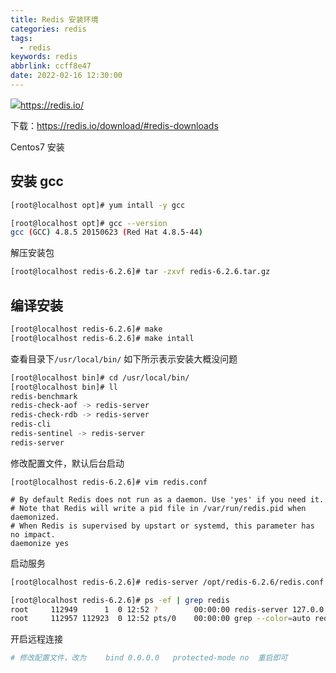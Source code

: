 ```yaml
---
title: Redis 安装环境
categories: redis
tags:
  - redis
keywords: redis
abbrlink: ccff8e47
date: 2022-02-16 12:30:00
---
```

![](https://redis.com/wp-content/themes/wpx/assets/images/icon-redis.svg)https://redis.io/

下载：https://redis.io/download/#redis-downloads

Centos7  安装

## 安装 gcc 

```bash
[root@localhost opt]# yum intall -y gcc

[root@localhost opt]# gcc --version
gcc (GCC) 4.8.5 20150623 (Red Hat 4.8.5-44)
```

解压安装包

```bash
[root@localhost redis-6.2.6]# tar -zxvf redis-6.2.6.tar.gz 
```

## 编译安装

```bash
[root@localhost redis-6.2.6]# make
[root@localhost redis-6.2.6]# make intall
```

查看目录下`/usr/local/bin/` 如下所示表示安装大概没问题

```bash
[root@localhost bin]# cd /usr/local/bin/
[root@localhost bin]# ll
redis-benchmark
redis-check-aof -> redis-server
redis-check-rdb -> redis-server
redis-cli
redis-sentinel -> redis-server
redis-server
```

修改配置文件，默认后台启动

```properties
[root@localhost redis-6.2.6]# vim redis.conf

# By default Redis does not run as a daemon. Use 'yes' if you need it.
# Note that Redis will write a pid file in /var/run/redis.pid when daemonized.
# When Redis is supervised by upstart or systemd, this parameter has no impact.
daemonize yes
```

启动服务

```bash
[root@localhost redis-6.2.6]# redis-server /opt/redis-6.2.6/redis.conf

[root@localhost redis-6.2.6]# ps -ef | grep redis
root     112949      1  0 12:52 ?        00:00:00 redis-server 127.0.0.1:6379
root     112957 112923  0 12:52 pts/0    00:00:00 grep --color=auto redis
```

开启远程连接

```bash
# 修改配置文件，改为 　　bind 0.0.0.0   protected-mode no  重启即可
```







